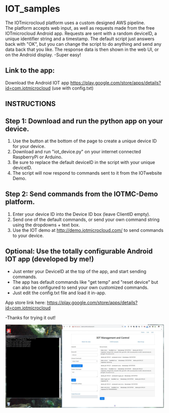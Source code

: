 # IOT_samples
The IOTmicrocloud platform uses a custom designed AWS pipeline.  
The platform accepts web input, as well as requests made from the free IOTmicrocloud Android app. 
Requests are sent with a random deviceID, a unique identifier string and a timestamp.
The default script just answers back with "OK", but you can change the script to do anything and send any data back that you like.
The response data is then shown in the web UI, or on the Android display.
-Super easy!


## Link to the app:
Download the Android IOT app
https://play.google.com/store/apps/details?id=com.iotmicrocloud
(use with config.txt)


## INSTRUCTIONS
## Step 1: Download and run the python app on your device.
1. Use the button at the bottom of the page to create a unique device ID for your device.  
2. Download and run "iot_device.py" on your internet connected RaspberryPi or Arduino.
3. Be sure to replace the default deviceID in the script with  your unique deviceID.
4. The script will now respond to commands sent to it from the IOTwebsite Demo.

## Step 2: Send commands from the IOTMC-Demo platform.
1. Enter your device ID into the Device ID box  (leave ClientID empty).
2. Send one of the default commands, or send your own command string using the dropdowns + text box.
3. Use the IOT demo at http://demo.iotmicrocloud.com/ to send commands to your device.


## Optional: Use the totally configurable Android IOT app (developed by me!)
* Just enter your DeviceID at the top of the app, and start sending commands.
* The app has default commands like "get temp" and "reset device" but can also be configured to send your own customized commands.
* Just edit the config.txt file and load it in-app. 

App store link here:
https://play.google.com/store/apps/details?id=com.iotmicrocloud

-Thanks for trying it out!


![Demo](platform_working.JPG)
